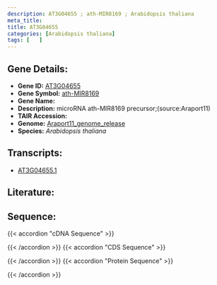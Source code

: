 ```yaml
---
description: AT3G04655 ; ath-MIR8169 ; Arabidopsis thaliana
meta_title:
title: AT3G04655
categories: [Arabidopsis thaliana]
tags: [   ]
---
```


## Gene Details:
- **Gene ID:** [AT3G04655](https://www.arabidopsis.org/locus?name=AT3G04655)
- **Gene Symbol:** <u>ath-MIR8169</u>
- **Gene Name:** 
- **Description:**   microRNA ath-MIR8169 precursor;(source:Araport11)
- **TAIR Accession:** 
- **Genome:** [Araport11_genome_release](https://www.arabidopsis.org/download/list?dir=Genes%2FAraport11_genome_release)
- **Species:** *Arabidopsis thaliana*

## Transcripts:
   -  [AT3G04655.1](https://www.arabidopsis.org/gene?name=AT3G04655.1)
## Literature:
## Sequence:
{{< accordion "cDNA Sequence" >}}

{{< /accordion >}}
{{< accordion "CDS Sequence" >}}

{{< /accordion >}}
{{< accordion "Protein Sequence" >}}

{{< /accordion >}}
